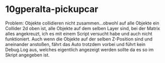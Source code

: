 # 10gperalta-pickupcar

Problem: Objekte collidieren nicht zusammen...obwohl auf alle Objekte ein Collider 2d oben ist, alle Objekte auf dem selben Layer sind, bei der Matrix alles angekreuzt, 
ich es mit einem Script versucht habe und auch nicht funktioniert. Auch wenn die Objekte auf der selben Z-Position sind und aneinander anstoßen, fährt das Auto trotzdem vorbei und führt kein Debug.Log aus, welches eigentlich angezeigt werden sollte da es so im Skript angegeben ist.
